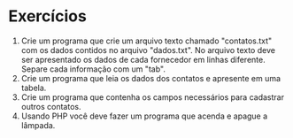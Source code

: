 # Exercícios
1. Crie um programa que crie um arquivo texto chamado "contatos.txt" com os dados contidos no arquivo "dados.txt". No arquivo texto deve ser apresentado os dados de cada fornecedor em linhas diferente. Separe cada informação com um "tab".
2. Crie um programa que leia os dados dos contatos e apresente em uma tabela.
3. Crie um programa que contenha os campos necessários para cadastrar outros contatos.
4. Usando PHP você deve fazer um programa que acenda e apague a lâmpada.

